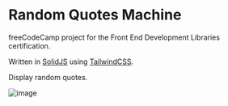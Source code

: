 # Random Quotes Machine

freeCodeCamp project for the Front End Development Libraries certification.

Written in [SolidJS](https://www.solidjs.com/) using [TailwindCSS](https://tailwindcss.com/).

Display random quotes.

![image](https://github.com/user-attachments/assets/f60da95c-9590-4d13-a3dd-e49e462df5de)
